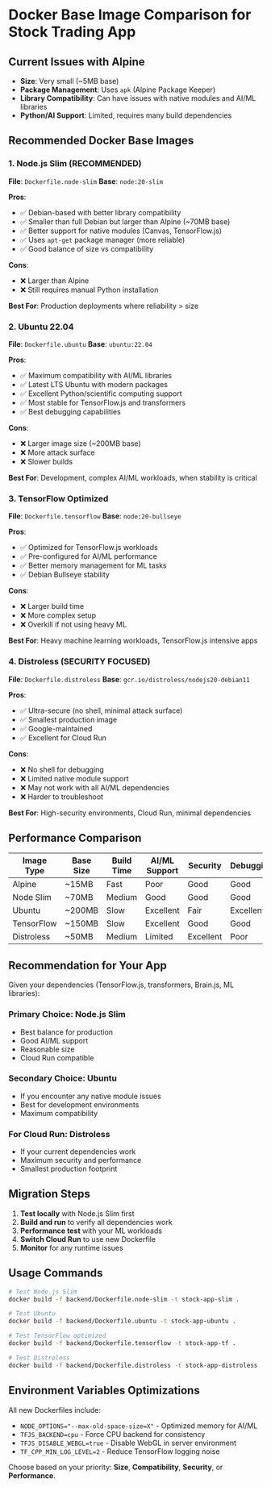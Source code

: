 # Docker Base Image Comparison for Stock Trading App

## Current Issues with Alpine

- **Size**: Very small (~5MB base)
- **Package Management**: Uses `apk` (Alpine Package Keeper)
- **Library Compatibility**: Can have issues with native modules and AI/ML libraries
- **Python/AI Support**: Limited, requires many build dependencies

## Recommended Docker Base Images

### 1. **Node.js Slim (RECOMMENDED)**

**File**: `Dockerfile.node-slim`
**Base**: `node:20-slim`

**Pros**:

- ✅ Debian-based with better library compatibility
- ✅ Smaller than full Debian but larger than Alpine (~70MB base)
- ✅ Better support for native modules (Canvas, TensorFlow.js)
- ✅ Uses `apt-get` package manager (more reliable)
- ✅ Good balance of size vs compatibility

**Cons**:

- ❌ Larger than Alpine
- ❌ Still requires manual Python installation

**Best For**: Production deployments where reliability > size

### 2. **Ubuntu 22.04**

**File**: `Dockerfile.ubuntu`
**Base**: `ubuntu:22.04`

**Pros**:

- ✅ Maximum compatibility with AI/ML libraries
- ✅ Latest LTS Ubuntu with modern packages
- ✅ Excellent Python/scientific computing support
- ✅ Most stable for TensorFlow.js and transformers
- ✅ Best debugging capabilities

**Cons**:

- ❌ Larger image size (~200MB base)
- ❌ More attack surface
- ❌ Slower builds

**Best For**: Development, complex AI/ML workloads, when stability is critical

### 3. **TensorFlow Optimized**

**File**: `Dockerfile.tensorflow`
**Base**: `node:20-bullseye`

**Pros**:

- ✅ Optimized for TensorFlow.js workloads
- ✅ Pre-configured for AI/ML performance
- ✅ Better memory management for ML tasks
- ✅ Debian Bullseye stability

**Cons**:

- ❌ Larger build time
- ❌ More complex setup
- ❌ Overkill if not using heavy ML

**Best For**: Heavy machine learning workloads, TensorFlow.js intensive apps

### 4. **Distroless (SECURITY FOCUSED)**

**File**: `Dockerfile.distroless`
**Base**: `gcr.io/distroless/nodejs20-debian11`

**Pros**:

- ✅ Ultra-secure (no shell, minimal attack surface)
- ✅ Smallest production image
- ✅ Google-maintained
- ✅ Excellent for Cloud Run

**Cons**:

- ❌ No shell for debugging
- ❌ Limited native module support
- ❌ May not work with all AI/ML dependencies
- ❌ Harder to troubleshoot

**Best For**: High-security environments, Cloud Run, minimal dependencies

## Performance Comparison

| Image Type | Base Size | Build Time | AI/ML Support | Security  | Debugging |
| ---------- | --------- | ---------- | ------------- | --------- | --------- |
| Alpine     | ~15MB     | Fast       | Poor          | Good      | Good      |
| Node Slim  | ~70MB     | Medium     | Good          | Good      | Good      |
| Ubuntu     | ~200MB    | Slow       | Excellent     | Fair      | Excellent |
| TensorFlow | ~150MB    | Slow       | Excellent     | Good      | Good      |
| Distroless | ~50MB     | Medium     | Limited       | Excellent | Poor      |

## Recommendation for Your App

Given your dependencies (TensorFlow.js, transformers, Brain.js, ML libraries):

### **Primary Choice: Node.js Slim**

- Best balance for production
- Good AI/ML support
- Reasonable size
- Cloud Run compatible

### **Secondary Choice: Ubuntu**

- If you encounter any native module issues
- Best for development environments
- Maximum compatibility

### **For Cloud Run: Distroless**

- If your current dependencies work
- Maximum security and performance
- Smallest production footprint

## Migration Steps

1. **Test locally** with Node.js Slim first
2. **Build and run** to verify all dependencies work
3. **Performance test** with your ML workloads
4. **Switch Cloud Run** to use new Dockerfile
5. **Monitor** for any runtime issues

## Usage Commands

```bash
# Test Node.js Slim
docker build -f backend/Dockerfile.node-slim -t stock-app-slim .

# Test Ubuntu
docker build -f backend/Dockerfile.ubuntu -t stock-app-ubuntu .

# Test TensorFlow optimized
docker build -f backend/Dockerfile.tensorflow -t stock-app-tf .

# Test Distroless
docker build -f backend/Dockerfile.distroless -t stock-app-distroless .
```

## Environment Variables Optimizations

All new Dockerfiles include:

- `NODE_OPTIONS="--max-old-space-size=X"` - Optimized memory for AI/ML
- `TFJS_BACKEND=cpu` - Force CPU backend for consistency
- `TFJS_DISABLE_WEBGL=true` - Disable WebGL in server environment
- `TF_CPP_MIN_LOG_LEVEL=2` - Reduce TensorFlow logging noise

Choose based on your priority: **Size**, **Compatibility**, **Security**, or **Performance**.

